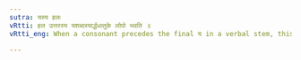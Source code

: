 ```yaml
---
sutra: यस्य हलः
vRtti: हल उत्तरस्य यशब्दस्यार्द्धधातुके लोपो भवति ॥
vRtti_eng: When a consonant precedes the final य in a verbal stem, this य is elided also before an _ardhadhatuka_ affix.

---
```

